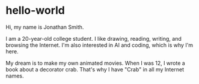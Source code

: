 # hello-world
Hi, my name is Jonathan Smith.

I am a 20-year-old college student.
I like drawing, reading, writing, and browsing the Internet.
I'm also interested in AI and coding, which is why I'm here.

My dream is to make my own animated movies.
When I was 12, I wrote a book about a decorator crab. That's why I have "Crab" in all my Internet names.
